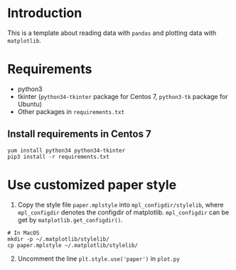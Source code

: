 # Introduction
This is a template about reading data with `pandas` and plotting data with `matplotlib`.

# Requirements

* python3
* tkinter (`python34-tkinter` package for Centos 7, `python3-tk` package for Ubuntu)
* Other packages in `requirements.txt`

## Install requirements in Centos 7

```shell
yum install python34 python34-tkinter
pip3 install -r requirements.txt
```

# Use customized paper style
1. Copy the style file `paper.mplstyle` into `mpl_configdir/stylelib`,
where `mpl_configdir` denotes the configdir of matplotlib.
`mpl_configdir` can be get by `matplotlib.get_configdir()`.
```shell
# In MacOS
mkdir -p ~/.matplotlib/stylelib/
cp paper.mplstyle ~/.matplotlib/stylelib/
```
2. Uncomment the line `plt.style.use('paper')` in `plot.py`
